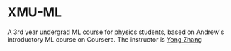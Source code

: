 # XMU-ML
A 3rd year undergrad ML [course](http://121.192.177.201/course/machine_learning/guide_2021) for physics students, based on Andrew's introductory ML course on Coursera. The instructor is [Yong Zhang](https://phys.xmu.edu.cn/info/1028/1208.htm)
